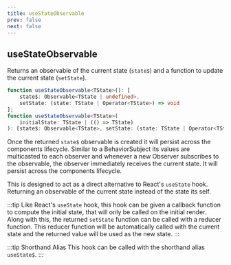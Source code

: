 ```yaml
---
title: useStateObservable
prev: false
next: false
---
```


## useStateObservable

Returns an observable of the current state (`state$`) and a function to update the current state (`setState`).

```ts
function useStateObservable<TState>(): [
	state$: Observable<TState | undefined>,
	setState: (state: TState | Operator<TState>) => void
];
function useStateObservable<TState>(
	initialState: TState | (() => TState)
): [state$: Observable<TState>, setState: (state: TState | Operator<TState>) => void];
```

Once the returned `state$` observable is created it will persist across the components lifecycle. Similar to a BehaviorSubject its values are multicasted to each observer and whenever a new Observer subscribes to the observable, the observer immediately receives the current state. It will persist across the components lifecycle.

This is designed to act as a direct alternative to React's `useState` hook. Returning an observable of the current state instead of the state its self.

:::tip
Like React's `useState` hook, this hook can be given a callback function to compute the initial state, that will only be called on the initial render. Along with this, the returned `setState` function can be called with a reducer function. This reducer function will be automatically called with the current state and the returned value will be used as the new state.
:::

:::tip Shorthand Alias
This hook can be called with the shorthand alias `useState$`.
:::
